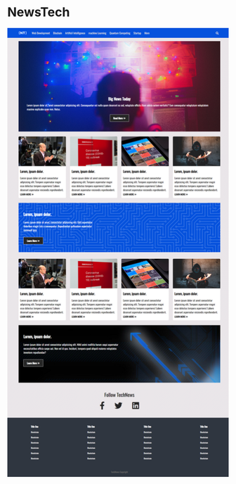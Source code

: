 # NewsTech

 ![alt text](https://raw.githubusercontent.com/FernelyVRS/NewsTech/master/screenshot.png?token=ALYVXEBM347I632GIYOGSNS73JCN6) 

